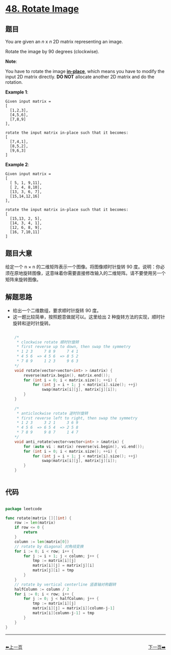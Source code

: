 # [48. Rotate Image](https://leetcode.com/problems/rotate-image/)

## 题目

You are given an *n* x *n* 2D matrix representing an image.

Rotate the image by 90 degrees (clockwise).

**Note**:

You have to rotate the image **[in-place](https://en.wikipedia.org/wiki/In-place_algorithm)**, which means you have to modify the input 2D matrix directly. **DO NOT** allocate another 2D matrix and do the rotation.

**Example 1**:


    Given input matrix = 
    [
      [1,2,3],
      [4,5,6],
      [7,8,9]
    ],
    
    rotate the input matrix in-place such that it becomes:
    [
      [7,4,1],
      [8,5,2],
      [9,6,3]
    ]


**Example 2**:


    Given input matrix =
    [
      [ 5, 1, 9,11],
      [ 2, 4, 8,10],
      [13, 3, 6, 7],
      [15,14,12,16]
    ], 
    
    rotate the input matrix in-place such that it becomes:
    [
      [15,13, 2, 5],
      [14, 3, 4, 1],
      [12, 6, 8, 9],
      [16, 7,10,11]
    ]


## 题目大意

给定一个 n × n 的二维矩阵表示一个图像。将图像顺时针旋转 90 度。说明：你必须在原地旋转图像，这意味着你需要直接修改输入的二维矩阵。请不要使用另一个矩阵来旋转图像。


## 解题思路

- 给出一个二维数组，要求顺时针旋转 90 度。
- 这一题比较简单，按照题意做就可以。这里给出 2 种旋转方法的实现，顺时针旋转和逆时针旋转。

```c

    /*
     * clockwise rotate 顺时针旋转
     * first reverse up to down, then swap the symmetry 
     * 1 2 3     7 8 9     7 4 1
     * 4 5 6  => 4 5 6  => 8 5 2
     * 7 8 9     1 2 3     9 6 3
    */
    void rotate(vector<vector<int> > &matrix) {
        reverse(matrix.begin(), matrix.end());
        for (int i = 0; i < matrix.size(); ++i) {
            for (int j = i + 1; j < matrix[i].size(); ++j)
                swap(matrix[i][j], matrix[j][i]);
        }
    }
    
    /*
     * anticlockwise rotate 逆时针旋转
     * first reverse left to right, then swap the symmetry
     * 1 2 3     3 2 1     3 6 9
     * 4 5 6  => 6 5 4  => 2 5 8
     * 7 8 9     9 8 7     1 4 7
    */
    void anti_rotate(vector<vector<int> > &matrix) {
        for (auto vi : matrix) reverse(vi.begin(), vi.end());
        for (int i = 0; i < matrix.size(); ++i) {
            for (int j = i + 1; j < matrix[i].size(); ++j)
                swap(matrix[i][j], matrix[j][i]);
        }
    }
    
```

## 代码

```go

package leetcode

func rotate(matrix [][]int) {
	row := len(matrix)
	if row <= 0 {
		return
	}
	column := len(matrix[0])
	// rotate by diagonal 对角线变换
	for i := 0; i < row; i++ {
		for j := i + 1; j < column; j++ {
			tmp := matrix[i][j]
			matrix[i][j] = matrix[j][i]
			matrix[j][i] = tmp
		}
	}
	// rotate by vertical centerline 竖直轴对称翻转
	halfColumn := column / 2
	for i := 0; i < row; i++ {
		for j := 0; j < halfColumn; j++ {
			tmp := matrix[i][j]
			matrix[i][j] = matrix[i][column-j-1]
			matrix[i][column-j-1] = tmp
		}
	}
}


```

----------------------------------------------
<div style="display: flex;justify-content: space-between;align-items: center;">
<p><a href="https://books.halfrost.com/leetcode/ChapterFour/0047.Permutations-II/">⬅️上一页</a></p>
<p><a href="https://books.halfrost.com/leetcode/ChapterFour/0049.Group-Anagrams/">下一页➡️</a></p>
</div>
